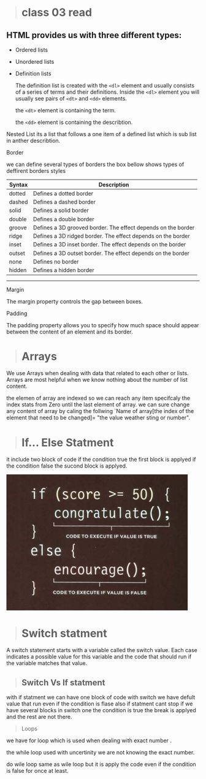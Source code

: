> # class 03 read

## HTML provides us with three different types:

- Ordered lists

- Unordered lists

- Definition lists

  The definition list is created with
the `<dl>` element and usually
consists of a series of terms and
their definitions.
Inside the `<dl>` element you will
usually see pairs of `<dt>` and
`<dd>` elements.

  the `<dt>` element is containing the term.

  the `<dd>` element is containing the describtion.

Nested List 
its a list that follows a one item of a defined list which is sub list in anther describtion.


Border 

we can define several types of borders the box bellow shows types of deffirent borders styles

Syntax | Description
----- | -----
dotted | Defines a dotted border
dashed | Defines a dashed border
solid | Defines a solid border
double | Defines a double border
groove | Defines a 3D grooved border. The effect depends on the border | color value
ridge | Defines a 3D ridged border. The effect depends on the border | color value
inset | Defines a 3D inset border. The effect depends on the border | color value
outset | Defines a 3D outset border. The effect depends on the border | color value
none | Defines no border
hidden | Defines a hidden border
 ---


Margin

The margin property controls
the gap between boxes.

Padding

 The padding property allows
 you to specify how much space
 should appear between the
 content of an element and its
    border.

> # Arrays

We use Arrays when dealing with data that related to each other or lists.
Arrays are most helpful when we know nothing about the number of list content.

the elemen of array are indexed so we can reach any item specifcaly the index stats from Zero until the last element of array.
we can sure change any content of array by caling the follwing 
`Name of array[the index of the element that need to be changed]= "the value weather sting or number".

> # If... Else Statment

it include two block of code if the condition true the first block is applyed if the condition false the sucond block is applyed.

![pic](ifelse.PNG)

> # Switch statment

A switch statement starts with a variable called the switch value. Each case indicates a possible value for this variable and the code that should run if the variable matches that value.

> ## Switch Vs If statment 

with if statment we can have one block of code with switch we have defult value that run even if the condition is flase 
also if statment cant stop if we have several blocks in switch one the condition is true the break is applyed and the rest are not there.

> Loops 

we have for loop which is used when dealing with exact number .

the while loop used with uncertinity we are not knowing the exact number.

do wile loop same as wile loop but it is apply the code even if the condition is false for once at least.

